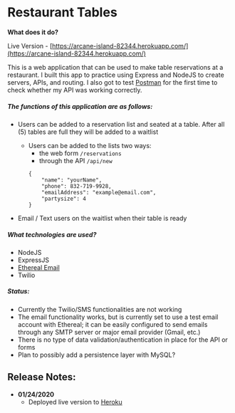# Restaurant Tables
**What does it do?**

Live Version - [https://arcane-island-82344.herokuapp.com/](https://arcane-island-82344.herokuapp.com/)

This is a web application that can be used to make table reservations at a restaurant.
I built this app to practice using Express and NodeJS to create servers, APIs, and routing.
I also got to test [Postman](https://www.getpostman.com/) for the first time to check whether my API was working correctly.

##### The functions of this application are as follows:
- Users can be added to a reservation list and seated at a table. After all (5) tables are full they will be added to a waitlist
	* Users can be added to the lists two ways:
	 	* the web form ```/reservations ```
		* through the API ```/api/new```
		```
		{
			"name": "yourName",
		    "phone": 832-719-9928,
		    "emailAddress": "example@email.com",
		    "partysize": 4
		}
		```

- Email / Text users on the waitlist when their table is ready


##### What technologies are used?
- NodeJS
- ExpressJS
- [Ethereal Email](https://ethereal.email/)
- Twilio


##### Status:
* Currently the Twilio/SMS functionalities are not working
* The email functionality works, but is currently set to use a test email account with Ethereal; it can be easily configured to send emails through any SMTP server or major email provider (Gmail, etc.)
* There is no type of data validation/authentication in place for the API or forms
* Plan to possibly add a persistence layer with MySQL?


## Release Notes:
* **01/24/2020**
	* Deployed live version to [Heroku](https://arcane-island-82344.herokuapp.com/)
